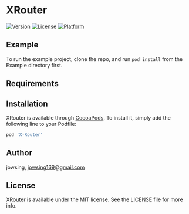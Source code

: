 # XRouter

[![Version](https://img.shields.io/cocoapods/v/X-Router.svg?style=flat)](https://cocoapods.org/pods/X-Router)
[![License](https://img.shields.io/cocoapods/l/X-Router.svg?style=flat)](https://cocoapods.org/pods/X-Router)
[![Platform](https://img.shields.io/cocoapods/p/X-Router.svg?style=flat)](https://cocoapods.org/pods/X-Router)

## Example

To run the example project, clone the repo, and run `pod install` from the Example directory first.

## Requirements

## Installation

XRouter is available through [CocoaPods](https://cocoapods.org). To install
it, simply add the following line to your Podfile:

```ruby
pod 'X-Router'
```

## Author

jowsing, jowsing169@gmail.com

## License

XRouter is available under the MIT license. See the LICENSE file for more info.
